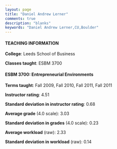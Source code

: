 ```yaml
---
layout: page
title: "Daniel Andrew Lerner" 
comments: true
description: "blanks"
keywords: "Daniel Andrew Lerner,CU,Boulder"
---
```

<head>
<script src="https://ajax.googleapis.com/ajax/libs/jquery/2.1.3/jquery.min.js"></script>
<script src="https://dl.dropboxusercontent.com/s/pc42nxpaw1ea4o9/highcharts.js?dl=0"></script>
<!-- <script src="../assets/js/highcharts.js"></script> -->
<style type="text/css">@font-face {
	font-family: "Bebas Neue";
	src: url(https://www.filehosting.org/file/details/544349/BebasNeue Regular.otf) format("opentype");
	}
	h1.Bebas { 
		font-family: "Bebas Neue", Verdana, Tahoma;
	}
</style>
</head>
	   
#### TEACHING INFORMATION

**College**: Leeds School of Business

**Classes taught**: ESBM 3700

#### ESBM 3700: Entrepreneurial Environments

**Terms taught**: Fall 2009, Fall 2010, Fall 2011, Fall 2011

**Instructor rating**: 4.51

**Standard deviation in instructor rating**: 0.68

**Average grade** (4.0 scale): 3.03

**Standard deviation in grades** (4.0 scale): 0.23

**Average workload** (raw): 2.33

**Standard deviation in workload** (raw): 0.14

